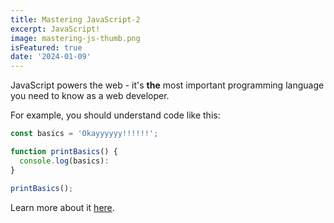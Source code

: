 ```yaml
---
title: Mastering JavaScript-2
excerpt: JavaScript!
image: mastering-js-thumb.png
isFeatured: true
date: '2024-01-09'
---
```


JavaScript powers the web - it's **the** most important programming language you need to know as a web developer.

For example, you should understand code like this:

```js
const basics = 'Okayyyyyy!!!!!!';

function printBasics() {
  console.log(basics):
}

printBasics();
```

Learn more about it [here](https://academind.com).
